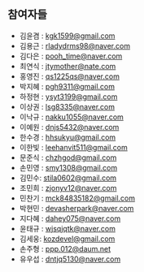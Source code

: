 ## 참여자들
- 김윤겸 : kgk1599@gmail.com
- 김용근 : rladydrms98@naver.com
- 김다은 : pooh_time@naver.com
- 최연식 : jtymother@nate.com
- 홍영진 : qs1225qs@naver.com
- 박지혜 : pgh9311@gmail.com
- 하정현 : ysyt3199@gmail.com
- 이상권 : lsg8335@naver.com
- 이낙규 : nakku1055@naver.com
- 이예원 : dnjs5432@naver.com
- 한수경 : hhsukyu@gmail.com
- 이한빛 : leehanvit511@gmail.com
- 문준식 : chzhgod@gmail.com
- 손민영 : smy1308@gmail.com
- 김민수: stila0602@gmail.com
- 조민희 : zjonyv12@naver.com
- 민찬기 : mck84835182@gmail.com
- 박현민 : devasherpark@naver.com
- 지다혜 : dahey075@naver.com
- 윤태규 : wjsqjqtk@naver.com
- 김세웅: kozdevel@gmail.com
- 손주형 : ppp.012@daum.net
- 유우섭 : dntjq5130@naver.com
